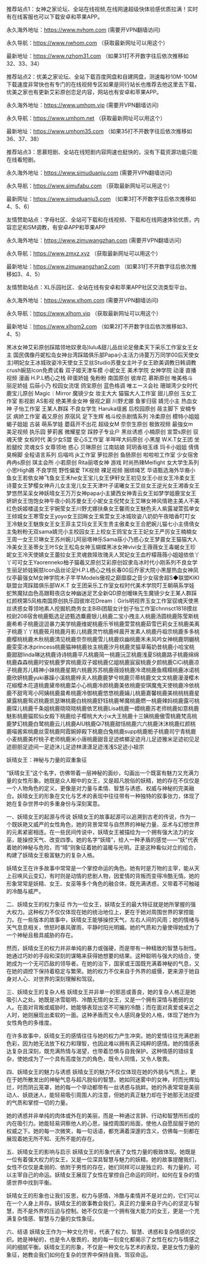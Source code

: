 推荐站点1：女神之家论坛、全站在线视频,在线网速超级快体验感优质拉满！实时有在线客服也可以下载安卓和苹果APP。

永久海外地址：https://www.nvhom.com (需要开VPN翻墙访问)

永久导航：https://www.nwhom.com （获取最新网址可以用这个）

最新地址：https://www.nzhom31.com （如果31打不开数字往后依次推移如32、33、34）

推荐站点2：优美之家论坛、全站下载百度网盘和自建网盘，测速每秒10M-100M下载速度非常快也有专门的在线视频专区如果是同行站长也推荐去他这里去下载，优美之家也有更新艾彩原创恋足内容，网站也有安卓和苹果APP。

永久海外地址：https://www.umhom.vip (需要开VPN翻墙访问)

永久导航：https://www.umhom.net （获取最新网址可以用这个）

最新地址：https://www.umhom35.com （如果35打不开数字往后依次推移如36、37、38）

推荐站点3：思慕短剧、全站在线短剧内容网速也挺快的，没有下载资源功能只能在线看短剧。

永久海外地址：https://www.simuduanju.com (需要开VPN翻墙访问)

永久导航：https://www.simufabu.com （获取最新网址可以用这个）

最新网址：https://www.simuduanju3.com （如果3打不开数字往后依次推移如4、5、6）

友情赞助站点：字母社区、全站可下载和在线视频、下载和在线网速体验优质，内容恋足和SM调教，有安卓APP和苹果APP

永久海外地址：https://www.zimuwangzhan.com (需要开VPN翻墙访问)

永久导航：https://www.zmxz.xyz （获取最新网址可以用这个）

最新地址：https://www.zimuwangzhan2.com （如果31打不开数字往后依次推移如3、4、5）

友情赞助站点：XL乐园社区、全站在线有安卓和苹果APP社区交流类型平台。

永久海外地址：https://www.xlhom.com (需要开VPN翻墙访问)

永久导航：https://www.xlhom.vip （获取最新网址可以用这个）

最新地址：https://www.xlhom2.com （如果2打不开数字往后依次推移如3、4、5）

黑冰女神艾彩原创踩踏领地奴隶岛)lulu&甜儿品丝论足傲柔天下采乐工作室女王女主 国民偶像丹妮松岛女神台湾踩踏俱乐部Papa小主活力诗蔓万万同学00后天使女主)明妃女王冰城玫姿冷天使女王艾丝Studio苏曼女主叶子女王欧美调教日韩调教crush婉慈Icon免费试看 双子姬天津车模 小妮女王 美术学院 女神学院 动漫 直播视频 漫画 H.P.L栖心之栈 碎蛋娇娃 兔粉粉 南国原创 彼岸花 慕斯原创 唯美格斗 丽足娇娃 后蕬小乃 校园女流氓 鸽宝原创 蓝色格调 唯エース会社 珊瑚湾少女时代 鹿宝儿原创 Magic︱Mirror 魔镜少女 妆主大大 猫猫大人工作室 甜儿原创 玉女工作室 影视剧 AS影视 绝美黑金女神 傲视之巅 川野尤娜 鱼爹归宿 婧児小主 热血女神 子怡工作室 王某人群踩 不良女学生 Haruka瑶酱 后校园原创 莜主脚下 安楠专区 病娇工作室 羲又原创 原宿风 足下生辉 格斗绞杀剧情系列 冷柔原创 模特小姐姐 蝎子姐姐 古装 萌系学娃 蘑菇开不出花 超级女M 奈奈生原创 极致视频 最強女m 美足视频 执乐园 萝莉酱 微耀星空 踩脖子专业户 黑丝诱惑 小楠原创 宣萱s原创 驭魂天使 女权时代 美少女S盟 安心S工作室 羊咩咩大码原创 小黑屋 W.K.T女王团 坐脸腿绞 灵魂女S 女尊领地 惑心 贝琳原创 江南姑娘 珂玥香培玉琢 玛卡小姐姐 倩倩臭棉脚 全程语言系列 后喵呜 jk工作室 萝拉原创 鱼肠原创 啦啦啦工作室 少女宿舍 冉冉s原创 琪主会所 小若原创 Rita丽塔女神 游戏 时尚热辣Meifight 女大学生系列 小思High踢 不良学院 野性偏爱 TK视频 裸足视频 捆绑绳艺 华语甄选海外华裔小鱼女王若依女神飞鱼女王禾he女王宝儿女王伊轩女王初见女王小丝女王冷柔女王诗蔓女王梦樱女神卉儿女主宠儿女王天津叶子诺曦女王艾丝女王逆光女王湘香女王梦悠然呆呆女神妖晴女王万万女神papa小主黛西女神青云女王如梦学姐鹿宝女王妍妍女王饱饱女神午夜小妈苏曼女王小妮女主倪梵女王艾琳女神风情艳主美人不美红色妖姬楼遥女王宇婉莹女王川野尤娜扶桑女王馨雨女王魅色夫人紫露凝萱孤单女王倾城女王寒雪女王yoyo女王回眸女王紫萱女王冰城玫姿八奶奶午夜暗香叮叮女王冷魅女王魅族女王女王菲主艾玛女王天生贵主傲柔女王合肥婉儿猫七小主倩倩女主兔粉粉无双sama婧児小主校园女王上校女王鸽宝女王王妃女王严厉女王楠楠女王周一女王贝琳女王苏州婉儿阿丽塔神乐Sama蕬小乃惑心女王梦晨女王猫猫大人冷美女王圣蒂女王叶S女王松岛女神玉蝴蝶黑冰女神vivi女王薇薇女王毒蝎女王珍妮女王冷天使婧女王蕾拉女王灵魂救赎玫瑰夫人冥妃女王血柠檬薇薇小姐姐依依丫丫可可女王Yaorenneko柚子猫羲又原创艾彩原创奴隶岛冰时代小刚系列不良女学生丽足娇娃婉慈Icon品丝论足H.P.L栖心之栈长春00后乔家大院小黑屋热血女神凤仪亭最强女M女神学院木子芊芊Models傲视之巅靡靡之音少女宿舍超S◆联盟KIKI联盟台湾踩踏俱乐部W.K.T 女王团采乐工作室女权时代美术学院叮王朝萌系学娃蛇煞魔狱血色高跟鞋夜店女神幽迷足艺全新QD原创暧昧先生魔镜少女王某人群踩红颜榜第5风格南国原创执乐园彼岸花Dream｜Girls明视界玉女工作室驭魂天使黑丝诱惑女尊领地素人挖掘机商务女主BiBi团靓女计划子怡工作室chnnsct1818摸丝校尉208宿舍桃鹿甄选足迹甄选麋鹿银儿桃鹿二宝小拽主人桃鹿汤圆桃鹿陈莹斯桃鹿希希子桃鹿逗逗暴力美学桃鹿维妮桃鹿乐爷桃鹿萱萱桃鹿茹雪巴莉女王桃鹿美离子桃鹿丫丫桃鹿筱月桃鹿月影儿桃鹿灵竹桃鹿梓晨开发素人桃鹿丹祖宗桃鹿多多桃鹿樱桃桃鹿木秋桃鹿清见桃鹿奈奈桃鹿雪儿桃鹿玖幽桃鹿禾未风吟女神桃鹿玥樾桃鹿雯雯冰冰princess桃鹿猫神桃鹿妆主桃鹿汐月桃鹿灵猫草莓奶昔桃鹿小哈宝桃鹿甜甜linda琳达桃鹿诗诗桃鹿平凡桃鹿简一桃鹿沅芷桃鹿浅夏S桃鹿路子桃鹿绵绵桃鹿森森桃鹿时安桃鹿罗宾桃鹿双子姬桃鹿亿姐桃鹿宸宸桃鹿夕颜桃鹿CiCi桃鹿凉子桃鹿苏儿精神小妹桃鹿星期六桃鹿苏苏桃鹿薇娅桃鹿冷鸢桃鹿鱼糯糯桃鹿冰诺桃鹿欣妍桃鹿yuki暴躁小溪桃鹿梓夫人桃鹿鹿梦兮桃鹿贝蒂桃鹿文文文桃鹿漫漫樱木花椒樱木花道桃鹿黛帝桃鹿菜小心桃鹿冷颜桃鹿美依桃鹿安琪魔鬼天使桃鹿冷依桃鹿不甜弯弯小阿姨桃鹿晨希桃鹿冷御桃鹿悠悠桃鹿婳儿桃鹿嘉馨桃鹿美桃桃桃鹿星黛露桃鹿鸳迟桃鹿凯瑟琳桃鹿白桃桃鹿舒钰桃鹿琴魔桃鹿燃一桃鹿辣妈桃鹿露可桃鹿琛儿桃鹿千条姐桃鹿晓晓晓桃鹿依艺桃鹿Lisa桃鹿一嬛桃鹿苏老师桃鹿如意桃鹿魅影桃鹿猫熙仙女殿下桃鹿绘子樱桃大大小x大王桃鹿十三姨桃鹿傲雪桃鹿梵高桃鹿梦幻桃鹿白鹭桃鹿云儿桃鹿AIU桃鹿Qi7桃鹿甜恬桃鹿六六桃鹿沐沐桃鹿红颜桃鹿喵酱紫桃鹿丝雯桃鹿阿霞婉婷殿下桃鹿白兔桃鹿supp桃鹿栀子桃鹿司宁青桃鹿小麦桃鹿美柠桃子老师桃鹿米小唐桃鹿甜音足迹槟榔足迹月儿足迹雅米足迹初见足迹胆胆足迹间一足迹沐儿足迹林潇潇足迹浅浅S足迹小祖宗



妖晴女王：神秘与力量的双重象征

“妖晴女王”这个名字，仿佛带着一层神秘的面纱，勾画出一个既富有魅力又充满力量的女性形象。她既是众人眼中的女王，又是超凡脱俗的妖精，她的存在不仅仅是一个人物角色的定义，更像是对力量与柔情、智慧与诱惑、权威与神秘的完美融合。妖晴女王的形象在文化与艺术的表现中往往带有一种独特的叙事张力，体现了她在复杂世界中的多重身份与深刻寓意。

一、妖晴女王的起源与传说
妖晴女王的故事起源可以追溯到古老的传说，作为一个既妖艳又威严的女性角色，她的背景常常与自然界的神秘力量、巫术与幻想世界的元素紧密相连。在一些民间传说中，妖晴女王被描绘为一个拥有强大法力的女巫，能操控天气、改变四季。她的名字“妖晴”，给人一种矛盾的感觉——“妖”代表着她的神秘与危险，而“晴”则象征着她的温暖与光明。正是这种看似对立的组合，构建了妖晴女王极富魅力的复杂人格。

妖晴女王在许多故事中常常是一个掌控命运的角色。她有时是万物的主宰，能从天上召唤风云变幻，有时则是动情的悲剧人物，因爱情的背叛而变得冷酷无情。她的形象常常是妖精、女王、女巫等多个角色的融合体，既充满诱惑，又带着不可触碰的冷酷与威严。

二、妖晴女王的权力象征
作为一位女王，妖晴女王的最大特征就是她所掌握的强大权力。这种权力不仅仅体现在她的统治地位上，更在于她对周围世界的掌控能力。在一些版本的故事中，妖晴女王能够操控天气，左右人间的风雨；她的情绪与天气息息相关，愤怒时暴风骤雨，平静时阳光明媚。她的气质和力量使得她成为了一个神秘且极具威胁的存在。

然而，妖晴女王的权力并非单纯的暴力或强硬，而是带有一种精致的智慧与耐性。她通过巧妙的手段和深刻的谋略来获得她想要的结果。这种聪明与强大的结合，使她成为一个无可匹敌的领导者。在她的治下，国家或王国既充满着神秘的气息，又在她的调控下保持着稳定与繁荣。她的权力不仅来自于外界的威慑，更来源于她自身对人心、对世界的深刻理解和驾驭。

三、妖晴女王的复杂人格
妖晴女王并非单一的邪恶或善良，她的复杂人格正是她吸引人之处。她既是冰雪聪明、冷酷无情的女王，又是一个拥有深情与脆弱的女人。在面对背叛或威胁时，她能够表现出坚不可摧的冷酷；而在面对真爱或亲近之人时，她则展现出柔软的一面。这种矛盾而又令人感同身受的人格，体现了她作为女性角色的多维度。

在许多故事中，妖晴女王的感情往往与她的权力产生冲突。她的爱情往往充满悲剧色彩，因为她无法放下权力和理智，也因此难以拥有真正纯粹的感情。她的情感表达复杂且深刻，既充满热情与渴望，也带着恐惧与自我保护。这种情感的错综复杂，使她成为了一个具有高度张力的角色，既令人同情，又令人敬畏。

四、妖晴女王的魅力与诱惑
妖晴女王的魅力不仅仅体现在她的外貌与气质上，更在于她所散发出的神秘气息与超凡脱俗的智慧。她如同迷雾中的女神，时而光辉灿烂，时而阴云笼罩，她的每一个举动都带有一丝诱惑与挑衅。她的外表常常是美丽动人、妖娆迷人，能轻易吸引周围人的注意，但她的真正魅力却在于她那无法捉摸的气质和掌控一切的力量。

她的诱惑并非单纯的肉体或外在的美丽，而是一种通过言辞、行动和智慧所形成的内在吸引力。她能轻易洞察他人的心思，操控周围的局面，使他人自愿屈服于她的权威之下。她的每一次微笑，每一句话语，都充满着深邃的含义，仿佛每一刻都在展现着她无所不知、无所不能的存在。

五、妖晴女王的影响与启示
妖晴女王的形象代表了女性力量的极致体现。她既是一位有着强大权力的女王，又是一位深具智慧与魅力的妖精。她的故事提醒我们，女性不仅仅是柔弱的、依附于男性的存在，她们同样可以是独立的、有力量的，可以主宰自己的命运。妖晴女王展现了女性在掌控自己命运的同时，如何在复杂的情感世界中找到平衡。

妖晴女王的形象也让我们反思，权力与感情、冷酷与柔情并不是对立的，它们可以在一个人身上并存。妖晴女王的故事教会我们，真正的力量来自于内心的坚定与智慧，而不是外界的压迫与控制。她不仅仅是一个拥有强大能力的女王，更是一个充满复杂情感、智慧与力量的女性象征。

六、结语
妖晴女王作为一种文化符号，代表了权力、智慧、诱惑和复杂情感的交织。她是神秘的，也是令人敬畏的，她的每一刻变化都揭示了女性在权力与情感之间的细腻平衡。妖晴女王的形象，不仅是一种文化与艺术的表现，更是女性力量的象征，她教会我们如何在复杂的世界中保持自我、驾驭命运。
